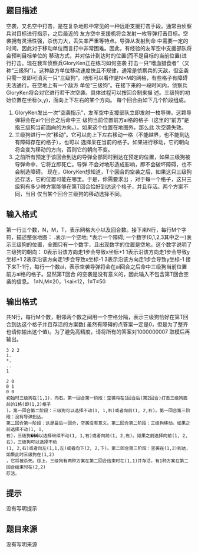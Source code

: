 


## 题目描述
空袭，又名空中打击，是在复杂地形中常见的一种远距支援打击手段。通常由侦察兵对目标进行指示，之后最近的
友方空中支援机将会发射一枚导弹打击目标。空袭拥有灵活性强，杀伤力大，丢失率严重等特点。导弹从发射到命
中需要一定的时间，因此对于移动单位而言打中非常困难。因此，有经验的友军空中支援部队将会预判目标单位的
移动方式，并对估计到达时的位置(而不是目标的当前位置)进行打击。现在我军侦察兵GloryKen正在练习如何空袭
打击一只“嗜血猎食者”（又称“三级狗”）。这种敌方单位移动速度快且不规律，通常是侦察兵的天敌，但空袭
只需一发即可消灭一只“三级狗”。地形可以看作是N×M的网格，有些格子有障碍无法通行。在空地上有一个敌方
单位“三级狗”。在接下来的一段时间内，侦察兵GloryKen将会对它进行若干次空袭。具体过程可以按回合制来描
述。三级狗的初始位置在坐标(x,y)，面向上下左右的某个方向。
每个回合由如下几个阶段组成。
1. GloryKen发出一次“空袭指示”，友军空中支援部队立即发射一枚导弹。这颗导弹将会在ai个回合之后命中三
级狗当前位置前方ai格的格子（这里的“前方”是指三级狗当前面向的方向。）。如果这个位置在地图外，那么此
次空袭失效。
2. 三级狗进行一次“移动”。它可以向上下左右移动一格（不能越界，也不能到达有障碍存在的格子），也可以
选择呆在当前的格子。如果进行移动，它的朝向将会变为移动的方向，否则它的朝向不变。
3. 之前所有预定于该回合到达的导弹全部同时到达在预定的位置，如果三级狗被导弹命中，它将立即死亡。导弹
不会对地形造成影响，即不会破坏障碍，也不会制造障碍。
现在，GloryKen想知道，T个回合的空袭之后，如果这只三级狗还存活，它的位置可能在哪里。于是，你需要求出
，对于每一个格子，这只三级狗有多少种方案能够在第T回合恰好到达这个格子，并且存活。两个方案不同，当且
仅当某个回合三级狗的移动选择不同。
## 输入格式
第一行三个数，N，M，T，表示网格大小以及回合数。接下来N行，每行M个字符，描述整张地图：
.表示一个空地;
*表示一个障碍;
一个数字(0,1,2,3其中之一)表示三级狗的位置，全图只有一个数字，且出现数字的位置是空地。这个数字说明了
三级狗的朝向：
0表示沿该方向走1步会导致x坐标+1
1表示沿该方向走1步会导致y坐标+1
2表示沿该方向走1步会导致x坐标-1
3表示沿该方向走1步会导致y坐标-1
接下来T-1行，每行一个数ai，表示空袭导弹将会在ai回合之后命中三级狗当前位置前方ai格的格子。显然第T回合
的空袭是没有意义的，因此输入不包含第T回合空袭的信息。
1≤N,M≤20，1≤ai≤12，1≤T≤50
## 输出格式
共N行，每行M个数，相邻两个数之间用一个空格分隔，表示三级狗恰好在第T回合到达这个格子并且存活的方案数(
虽然有障碍的点答案一定是0，但是为了整齐也请你输出这个值)。为了避免高精度，请将所有的答案对1000000007
取模后再输出。

```input1
3 2 2
1.
*.
..
1

```
```output1
2 0
0 1
0 0
初始时三级狗在(1,1)，向右。第一回合第一阶段：空袭将在1回合后(第2回合)打击三级狗面前的1格(即(1,2)格子
)。第一回合第二阶段：三级狗可以选择不动(1, 1,右)或者向前(1, 2,右)。第一回合第三阶段：没有导弹到达。
第二回合第一阶段：这是最后一回合，空袭没有意义。第二回合第二阶段：三级狗移动。如果之前选择不动(1, 1,
右)，三级狗���以选择继续不动(1, 1,右)或者向前(1, 2,右)。如果之前选择向前(1, 2,右)，三级狗可以选择不动
(1, 2,右)或者向左(1,1,左)或者向下(2, 2,下)。第二回合第三阶段：空袭在(1,2)到达，如果此时三级狗在(1,2)
，它将被杀死。综上，三级狗有两种方案在第二回合结束时在(1,1)并存活，有1种方案在第二回合结束时在(2,2)
存活。
```

## 提示
没有写明提示
## 题目来源
没有写明来源


